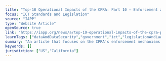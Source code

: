 ```yaml
---
title: "Top-10 Operational Impacts of the CPRA: Part 10 — Enforcement and Potential Penalties"
focus: "ICT Standards and Legislation"
source: "IAPP"
type: "Website Article"
openSource: true
link: "https://iapp.org/news/a/top-10-operational-impacts-of-the-cpra-part-10-enforcement-and-potential-penalties/"
learnTags: ["dataAndDataSecurity","government","ict","legislationAndLaw","rights","regulation"]
summary: "An article that focuses on the CPRA's enforcement mechanisms and potential penalties."
keywords: []
jurisdiction: ["US","California"]
---
```


